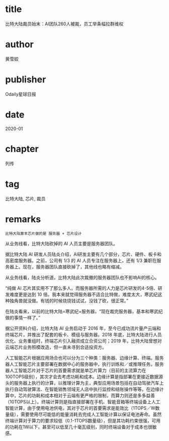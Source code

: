 # title
比特大陆裁员始末：AI团队260人被裁，员工举条幅拉群维权

# author
黄雪姣

# publisher
Odaily星球日报

# date
2020-01

# chapter
列传

# tag
比特大陆, 芯片, 裁员

# remarks
`比特大陆算丰芯片做的是 服务器 + 芯片设计`

从业务线看，比特大陆砍掉的 AI 人员主要是服务器团队。

据比特大陆 AI 研发人员陆炎介绍，AI研发主要有几个部分，芯片、硬件、板卡和高密度服务器。之前，公司有 1/3 的 AI 人员专注在服务器上，还有 1/3 兼职在服务器上。现在，服务器团队直接砍掉了，其他线也略有缩减。

从业务线看，陆炎分析道，比特大陆此次裁撤的服务器团队也不影响AI的核心。

“纯做 AI 芯片其实用不了那么多人。而服务器所需的人力是芯片研发的4-5倍、研发难度更是达到 10 倍。我本来就觉得服务器不适合比特做，难度太大，寒武纪这种独角兽就没做。有钱的时候烧烧钱试试，没钱了砍，很正常。”

在陆炎看来，以前的比特大陆=寒武纪+服务器，“现在裁完服务器，基本和寒武纪做的事情一样了。”

据公开资料介绍，比特大陆 AI 业务启动于 2016 年，至今已成功流片量产云端和终端芯片，并推出了配套的板卡、模组与服务器。2018 年底，比特大陆进行人员优化、业务重组时，终端芯片引入融资成立合资公司；2019 年，比特大陆曾想对云端芯片业务照模改造，但一直未寻到合适投资方。

人工智能芯片根据应用场合也可以分为三个种类：服务器、边缘计算、终端。服务器人工智能芯片主要部署在数据中心的服务器中，执行训练和／或推理任务。服务器人工智能芯片对于芯片的首要需求就是单芯片算力（目前的主流算力在100TOPS级别），其次才会去考虑功耗和成本。边缘计算是指部署在更接近数据源头的服务器上执行的计算，以推理计算为主，典型应用场景包括在自动驾驶汽车上执行自动驾驶算法、在智能销售领域无人店中执行监控和结账操作等等。在边缘计算中，芯片的功耗和成本相对于云端有更严格的限制，而算力则还是多多益善（10TOPS以上）。终端计算则是指直接部署在手机、智能音箱等终端设备上人工智能计算，由于使用电池供电，其对于芯片的首要需求是能效比（1TOPS／W数量级），需要使用尽可能低的能量消耗去完成人工智能计算以保证电池寿命。虽然终端计算对于算力的要求较低（0.1-1TOPS数量级），但是其功耗约束很强，可用的功耗在1W以下，甚至可以低至几十毫瓦级别，同时终端设备对于成本也很敏感。
